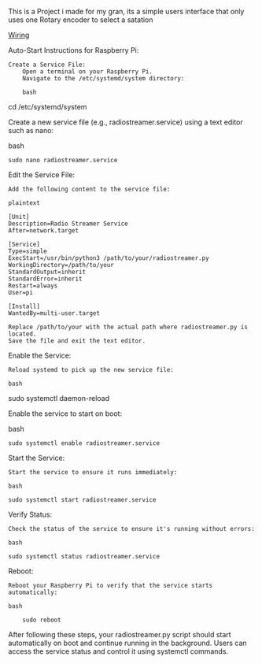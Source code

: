 This is a Project i made for my gran, its a simple users interface that only uses one Rotary encoder to select a satation 


[Wiring](#wiring)


Auto-Start Instructions for Raspberry Pi:

    Create a Service File:
        Open a terminal on your Raspberry Pi.
        Navigate to the /etc/systemd/system directory:

        bash

cd /etc/systemd/system

Create a new service file (e.g., radiostreamer.service) using a text editor such as nano:

bash

    sudo nano radiostreamer.service

Edit the Service File:

    Add the following content to the service file:

    plaintext

    [Unit]
    Description=Radio Streamer Service
    After=network.target

    [Service]
    Type=simple
    ExecStart=/usr/bin/python3 /path/to/your/radiostreamer.py
    WorkingDirectory=/path/to/your
    StandardOutput=inherit
    StandardError=inherit
    Restart=always
    User=pi

    [Install]
    WantedBy=multi-user.target

    Replace /path/to/your with the actual path where radiostreamer.py is located.
    Save the file and exit the text editor.

Enable the Service:

    Reload systemd to pick up the new service file:

    bash

sudo systemctl daemon-reload

Enable the service to start on boot:

bash

    sudo systemctl enable radiostreamer.service

Start the Service:

    Start the service to ensure it runs immediately:

    bash

    sudo systemctl start radiostreamer.service

Verify Status:

    Check the status of the service to ensure it's running without errors:

    bash

    sudo systemctl status radiostreamer.service

Reboot:

    Reboot your Raspberry Pi to verify that the service starts automatically:

    bash

        sudo reboot

After following these steps, your radiostreamer.py script should start automatically on boot and continue running in the background. Users can access the service status and control it using systemctl commands.
